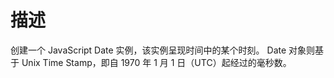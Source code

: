 # 描述

创建一个 JavaScript Date 实例，该实例呈现时间中的某个时刻。
Date 对象则基于 Unix Time Stamp，即自 1970 年 1 月 1 日（UTC）起经过的毫秒数。